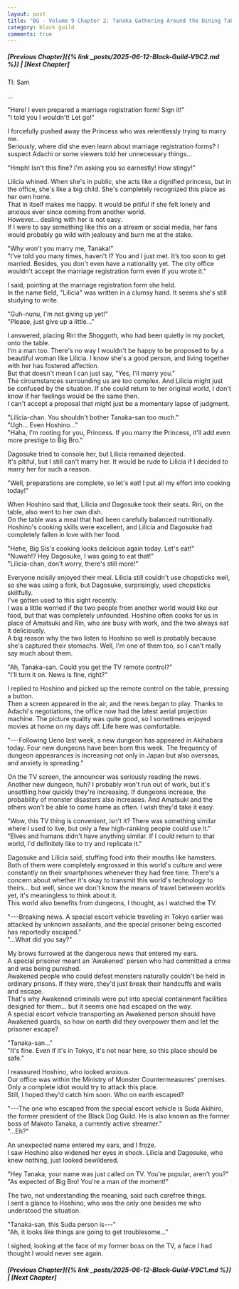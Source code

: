 ```yaml
---
layout: post
title: "BG - Volume 9 Chapter 2: Tanaka Gathering Around the Dining Table"
category: black guild
comments: true
---
```


##### [Previous Chapter]({% link _posts/2025-06-12-Black-Guild-V9C2.md %})  \| [Next Chapter]



Tl: Sam


…



"Here! I even prepared a marriage registration form! Sign it!"   
"I told you I wouldn't! Let go!"     

I forcefully pushed away the Princess who was relentlessly trying to marry me.     
Seriously, where did she even learn about marriage registration forms? I suspect Adachi or some viewers told her unnecessary things…     

"Hmph! Isn't this fine? I'm asking you so earnestly! How stingy!"   

Lilicia whined. When she's in public, she acts like a dignified princess, but in the office, she's like a big child. She's completely recognized this place as her own home.       
That in itself makes me happy. It would be pitiful if she felt lonely and anxious ever since coming from another world.       
However... dealing with her is not easy.     
If I were to say something like this on a stream or social media, her fans would probably go wild with jealousy and burn me at the stake.      

"Why won't you marry me, Tanaka!"      
"I've told you many times, haven't I? You and I just met. It’s too soon to get married. Besides, you don't even have a nationality yet. The city office wouldn't accept the marriage registration form even if you wrote it."<!--more-->

I said, pointing at the marriage registration form she held.     
In the name field, "Lilicia" was written in a clumsy hand. It seems she's still studying to write.

"Guh-nunu, I'm not giving up yet!"     
"Please, just give up a little..."     

I answered, placing Riri the Shoggoth, who had been quietly in my pocket, onto the table.      
I'm a man too. There's no way I wouldn't be happy to be proposed to by a beautiful woman like Lilicia. I know she's a good person, and living together with her has fostered affection.      
But that doesn't mean I can just say, "Yes, I'll marry you."      
The circumstances surrounding us are too complex. And Lilicia might just be confused by the situation. If she could return to her original world, I don't know if her feelings would be the same then.       
I can't accept a proposal that might just be a momentary lapse of judgment. 

"Lilicia-chan. You shouldn't bother Tanaka-san too much."      
"Ugh... Even Hoshino..."     
"Haha, I'm rooting for you, Princess. If you marry the Princess, it'll add even more prestige to Big Bro."    

Dagosuke tried to console her, but Lilicia remained dejected.     
It's pitiful, but I still can't marry her. It would be rude to Lilicia if I decided to marry her for such a reason.     

"Well, preparations are complete, so let's eat! I put all my effort into cooking today!"

When Hoshino said that, Lilicia and Dagosuke took their seats. Riri, on the table, also went to her own dish.     
On the table was a meal that had been carefully balanced nutritionally. Hoshino's cooking skills were excellent, and Lilicia and Dagosuke had completely fallen in love with her food.     

"Hehe, Big Sis's cooking looks delicious again today. Let's eat!"      
"Nuwah!? Hey Dagosuke, I was going to eat that!"    
"Lilicia-chan, don't worry, there's still more!"     

Everyone noisily enjoyed their meal. Lilicia still couldn't use chopsticks well, so she was using a fork, but Dagosuke, surprisingly, used chopsticks skillfully.      
I've gotten used to this sight recently.      
I was a little worried if the two people from another world would like our food, but that was completely unfounded. Hoshino often cooks for us in place of Amatsuki and Rin, who are busy with work, and the two always eat it deliciously.     
A big reason why the two listen to Hoshino so well is probably because she's captured their stomachs. Well, I'm one of them too, so I can't really say much about them.      

"Ah, Tanaka-san. Could you get the TV remote control?"     
"I'll turn it on. News is fine, right?"

I replied to Hoshino and picked up the remote control on the table, pressing a button.      
Then a screen appeared in the air, and the news began to play. Thanks to Adachi's negotiations, the office now had the latest aerial projection machine. The picture quality was quite good, so I sometimes enjoyed movies at home on my days off. Life here was comfortable.

<div data-nat="424166"></div>
"---Following Ueno last week, a new dungeon has appeared in Akihabara today. Four new dungeons have been born this week. The frequency of dungeon appearances is increasing not only in Japan but also overseas, and anxiety is spreading." 

On the TV screen, the announcer was seriously reading the news.       
Another new dungeon, huh? I probably won't run out of work, but it's unsettling how quickly they're increasing. If dungeons increase, the probability of monster disasters also increases. And Amatsuki and the others won't be able to come home as often. I wish they'd take it easy.     

"Wow, this TV thing is convenient, isn't it? There was something similar where I used to live, but only a few high-ranking people could use it."       
"Elves and humans didn't have anything similar. If I could return to that world, I'd definitely like to try and replicate it."

Dagosuke and Lilicia said, stuffing food into their mouths like hamsters.      
Both of them were completely engrossed in this world's culture and were constantly on their smartphones whenever they had free time. There's a concern about whether it's okay to transmit this world's technology to theirs... but well, since we don't know the means of travel between worlds yet, it's meaningless to think about it.       
This world also benefits from dungeons, I thought, as I watched the TV.

"---Breaking news. A special escort vehicle traveling in Tokyo earlier was attacked by unknown assailants, and the special prisoner being escorted has reportedly escaped."        
"...What did you say?"

My brows furrowed at the dangerous news that entered my ears.      
A special prisoner meant an 'Awakened' person who had committed a crime and was being punished.     
Awakened people who could defeat monsters naturally couldn't be held in ordinary prisons. If they were, they'd just break their handcuffs and walls and escape.      
That's why Awakened criminals were put into special containment facilities designed for them... but it seems one had escaped on the way.       
A special escort vehicle transporting an Awakened person should have Awakened guards, so how on earth did they overpower them and let the prisoner escape? 

"Tanaka-san..."      
"It's fine. Even if it's in Tokyo, it's not near here, so this place should be safe."

I reassured Hoshino, who looked anxious.     
Our office was within the Ministry of Monster Countermeasures' premises. Only a complete idiot would try to attack this place.     
Still, I hoped they'd catch him soon. Who on earth escaped?

"---The one who escaped from the special escort vehicle is Suda Akihiro, the former president of the Black Dog Guild. He is also known as the former boss of Makoto Tanaka, a currently active streamer."       
"...Eh?"

An unexpected name entered my ears, and I froze.      
I saw Hoshino also widened her eyes in shock. Lilicia and Dagosuke, who knew nothing, just looked bewildered.

"Hey Tanaka, your name was just called on TV. You're popular, aren't you?"       
"As expected of Big Bro! You're a man of the moment!"

The two, not understanding the meaning, said such carefree things.        
I sent a glance to Hoshino, who was the only one besides me who understood the situation.      

"Tanaka-san, this Suda person is---"      
"Ah, it looks like things are going to get troublesome..."

I sighed, looking at the face of my former boss on the TV, a face I had thought I would never see again.



##### [Previous Chapter]({% link _posts/2025-06-12-Black-Guild-V9C1.md %}) \| [Next Chapter]